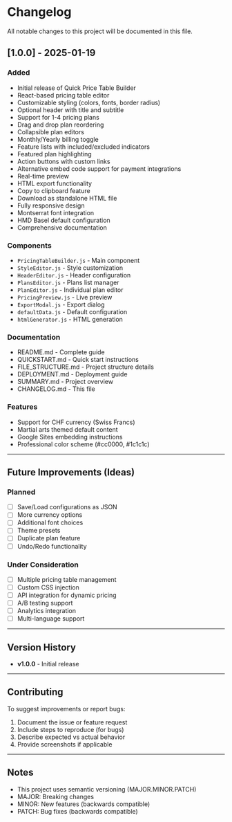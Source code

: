 # Changelog

All notable changes to this project will be documented in this file.

## [1.0.0] - 2025-01-19

### Added
- Initial release of Quick Price Table Builder
- React-based pricing table editor
- Customizable styling (colors, fonts, border radius)
- Optional header with title and subtitle
- Support for 1-4 pricing plans
- Drag and drop plan reordering
- Collapsible plan editors
- Monthly/Yearly billing toggle
- Feature lists with included/excluded indicators
- Featured plan highlighting
- Action buttons with custom links
- Alternative embed code support for payment integrations
- Real-time preview
- HTML export functionality
- Copy to clipboard feature
- Download as standalone HTML file
- Fully responsive design
- Montserrat font integration
- HMD Basel default configuration
- Comprehensive documentation

### Components
- `PricingTableBuilder.js` - Main component
- `StyleEditor.js` - Style customization
- `HeaderEditor.js` - Header configuration
- `PlansEditor.js` - Plans list manager
- `PlanEditor.js` - Individual plan editor
- `PricingPreview.js` - Live preview
- `ExportModal.js` - Export dialog
- `defaultData.js` - Default configuration
- `htmlGenerator.js` - HTML generation

### Documentation
- README.md - Complete guide
- QUICKSTART.md - Quick start instructions
- FILE_STRUCTURE.md - Project structure details
- DEPLOYMENT.md - Deployment guide
- SUMMARY.md - Project overview
- CHANGELOG.md - This file

### Features
- Support for CHF currency (Swiss Francs)
- Martial arts themed default content
- Google Sites embedding instructions
- Professional color scheme (#cc0000, #1c1c1c)

---

## Future Improvements (Ideas)

### Planned
- [ ] Save/Load configurations as JSON
- [ ] More currency options
- [ ] Additional font choices
- [ ] Theme presets
- [ ] Duplicate plan feature
- [ ] Undo/Redo functionality

### Under Consideration
- [ ] Multiple pricing table management
- [ ] Custom CSS injection
- [ ] API integration for dynamic pricing
- [ ] A/B testing support
- [ ] Analytics integration
- [ ] Multi-language support

---

## Version History

- **v1.0.0** - Initial release

---

## Contributing

To suggest improvements or report bugs:
1. Document the issue or feature request
2. Include steps to reproduce (for bugs)
3. Describe expected vs actual behavior
4. Provide screenshots if applicable

---

## Notes

- This project uses semantic versioning (MAJOR.MINOR.PATCH)
- MAJOR: Breaking changes
- MINOR: New features (backwards compatible)
- PATCH: Bug fixes (backwards compatible)

